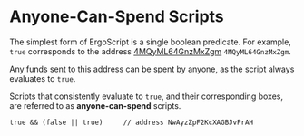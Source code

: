 # Anyone-Can-Spend Scripts

The simplest form of ErgoScript is a single boolean predicate. For example, `true` corresponds to the address [4MQyML64GnzMxZgm](https://wallet.plutomonkey.com/p2s/?source=dHJ1ZQ==) `4MQyML64GnzMxZgm`.

Any funds sent to this address can be spent by anyone, as the script always evaluates to `true`.

Scripts that consistently evaluate to `true`, and their corresponding boxes, are referred to as **anyone-can-spend** scripts.

```
true && (false || true)     // address NwAyzZpF2KcXAGBJvPrAH
```
